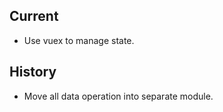 ## Current

- Use vuex to manage state.

## History

- Move all data operation into separate module.
